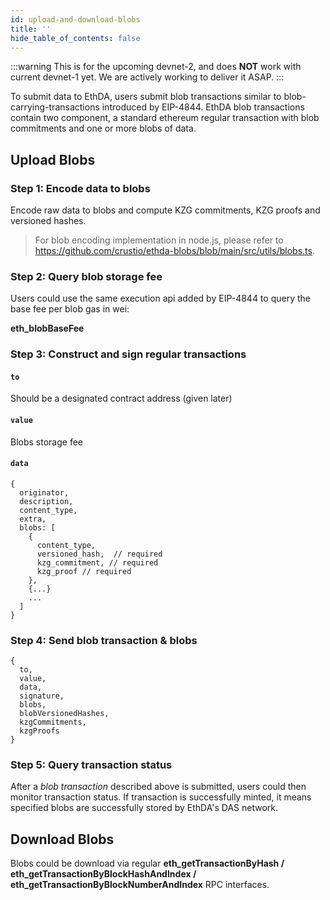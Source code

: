 ```yaml
---
id: upload-and-download-blobs
title: ''
hide_table_of_contents: false
---
```


:::warning
This is for the upcoming devnet-2, and does **NOT** work with current devnet-1 yet. We are actively working to deliver it ASAP.
:::

To submit data to EthDA, users submit blob transactions similar to blob-carrying-transactions introduced by EIP-4844. EthDA blob transactions contain two component, a standard ethereum regular transaction with blob commitments and one or more blobs of data. 


## Upload Blobs

### Step 1: Encode data to blobs

Encode raw data to blobs and compute KZG commitments, KZG proofs and versioned hashes.

> For blob encoding implementation in node.js, please refer to https://github.com/crustio/ethda-blobs/blob/main/src/utils/blobs.ts.

### Step 2: Query blob storage fee

Users could use the same execution api added by EIP-4844 to query the base fee per blob gas in wei:

**eth_blobBaseFee**

### Step 3: Construct and sign regular transactions

#### `to`
Should be a designated contract address (given later)

#### `value`
Blobs storage fee

#### `data`


```JS
{
  originator,
  description,
  content_type,
  extra,
  blobs: [
    {
      content_type,
      versioned_hash,  // required
      kzg_commitment, // required
      kzg_proof // required
    },
    {...}
    ...
  ]
}
```

### Step 4: Send blob transaction & blobs

```JS
{
  to,
  value,
  data,
  signature,
  blobs,
  blobVersionedHashes,
  kzgCommitments,
  kzgProofs
}
```

### Step 5: Query transaction status

After a *blob transaction* described above is submitted, users could then monitor transaction status. If transaction is successfully minted, it means specified blobs are successfully stored by EthDA's DAS network.


## Download Blobs

Blobs could be download via regular **eth_getTransactionByHash / eth_getTransactionByBlockHashAndIndex / eth_getTransactionByBlockNumberAndIndex** RPC interfaces.